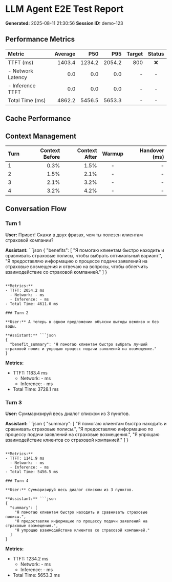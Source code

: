 # LLM Agent E2E Test Report

**Generated:** 2025-08-11 21:30:56
**Session ID:** demo-123

## Performance Metrics

| Metric | Average | P50 | P95 | Target | Status |
|:---|---:|---:|---:|---:|:---:|
| TTFT (ms) | 1403.4 | 1234.2 | 2054.2 | 800 | ❌ |
|  - Network Latency | 0.0 | 0.0 | 0.0 | - | - |
|  - Inference TTFT | 0.0 | 0.0 | 0.0 | - | - |
| Total Time (ms) | 4862.2 | 5456.5 | 5653.3 | - | - |

## Cache Performance


## Context Management

| Turn | Context Before | Context After | Warmup | Handover (ms) |
|:---|---:|---:|:---:|---:|
| 1 | 0.3% | 1.5% | - | - |
| 2 | 1.5% | 2.1% | - | - |
| 3 | 2.1% | 3.2% | - | - |
| 4 | 3.2% | 4.2% | - | - |

## Conversation Flow

### Turn 1

**User:** Привет! Скажи в двух фразах, чем ты полезен клиентам страховой компании?

**Assistant:** ```json
{
  "benefits": [
    "Я помогаю клиентам быстро находить и сравнивать страховые полисы, чтобы выбрать оптимальный вариант.",
    "Я предоставляю информацию о процессе подачи заявлений на страховые возмещения и отвечаю на вопросы, чтобы облегчить взаимодействие со страховой компанией."
  ]
}
```

**Metrics:**
- TTFT: 2054.2 ms
  - Network: - ms
  - Inference: - ms
- Total Time: 4611.0 ms

### Turn 2

**User:** А теперь в одном предложении объясни выгоды вежливо и без воды.

**Assistant:** ```json
{
  "benefit_summary": "Я помогаю клиентам быстро выбрать лучший страховой полис и упрощаю процесс подачи заявлений на возмещение."
}
```

**Metrics:**
- TTFT: 1183.4 ms
  - Network: - ms
  - Inference: - ms
- Total Time: 3728.1 ms

### Turn 3

**User:** Суммаризируй весь диалог списком из 3 пунктов.

**Assistant:** ```json
{
  "summary": [
    "Я помогаю клиентам быстро находить и сравнивать страховые полисы.",
    "Я предоставляю информацию по процессу подачи заявлений на страховые возмещения.",
    "Я упрощаю взаимодействие клиентов со страховой компанией."
  ]
}
```

**Metrics:**
- TTFT: 1141.9 ms
  - Network: - ms
  - Inference: - ms
- Total Time: 5456.5 ms

### Turn 4

**User:** Суммаризируй весь диалог списком из 3 пунктов.

**Assistant:** ```json
{
  "summary": [
    "Я помогаю клиентам быстро находить и сравнивать страховые полисы.",
    "Я предоставляю информацию по процессу подачи заявлений на страховые возмещения.",
    "Я упрощаю взаимодействие клиентов со страховой компанией."
  ]
}
```

**Metrics:**
- TTFT: 1234.2 ms
  - Network: - ms
  - Inference: - ms
- Total Time: 5653.3 ms

